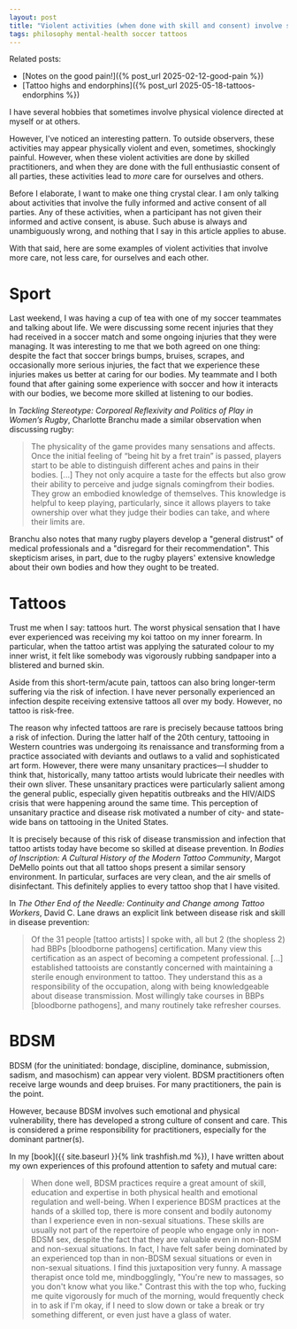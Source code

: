 ```yaml
---  
layout: post  
title: "Violent activities (when done with skill and consent) involve showing more care to ourselves and others"  
tags: philosophy mental-health soccer tattoos  
---  
```


Related posts:  
- [Notes on the good pain!]({% post_url 2025-02-12-good-pain %})  
- [Tattoo highs and endorphins]({% post_url 2025-05-18-tattoos-endorphins %})  

I have several hobbies that sometimes involve physical violence directed at myself or at others.  

However, I've noticed an interesting pattern. To outside observers, these activities may appear physically violent and even, sometimes, shockingly painful. However, when these violent activities are done by skilled practitioners, and when they are done with the full enthusiastic consent of all parties, these activities lead to *more* care for ourselves and others.  

Before I elaborate, I want to make one thing crystal clear. I am only talking about activities that involve the fully informed and active consent of all parties. Any of these activities, when a participant has not given their informed and active consent, is abuse. Such abuse is always and unambiguously wrong, and nothing that I say in this article applies to abuse.  

With that said, here are some examples of violent activities that involve more care, not less care, for ourselves and each other.  

# Sport  
Last weekend, I was having a cup of tea with one of my soccer teammates and talking about life. We were discussing some recent injuries that they had received in a soccer match and some ongoing injuries that they were managing. It was interesting to me that we both agreed on one thing: despite the fact that soccer brings bumps, bruises, scrapes, and occasionally more serious injuries, the fact that we experience these injuries makes us better at caring for our bodies. My teammate and I both found that after gaining some experience with soccer and how it interacts with our bodies, we become more skilled at listening to our bodies.  

In *Tackling Stereotype: Corporeal Reflexivity and Politics of Play in Women’s Rugby*, Charlotte Branchu made a similar observation when discussing rugby:  

> The physicality of the game provides many sensations and affects. Once the initial feeling of “being hit by a fret train” is passed, players start to be able to distinguish different aches and pains in their bodies. [...] They not only acquire a taste for the effects but also grow their ability to perceive and judge signals comingfrom their bodies. They grow an embodied knowledge of themselves. This knowledge is helpful to keep playing, particularly, since it allows players to take ownership over what they judge their bodies can take, and where their limits are.  

Branchu also notes that many rugby players develop a "general distrust" of medical professionals and a "disregard for their recommendation". This skepticism arises, in part, due to the rugby players' extensive knowledge about their own bodies and how they ought to be treated.  

# Tattoos  
Trust me when I say: tattoos hurt. The worst physical sensation that I have ever experienced was receiving my koi tattoo on my inner forearm. In particular, when the tattoo artist was applying the saturated colour to my inner wrist, it felt like somebody was vigorously rubbing sandpaper into a blistered and burned skin.  

Aside from this short-term/acute pain, tattoos can also bring longer-term suffering via the risk of infection. I have never personally experienced an infection despite receiving extensive tattoos all over my body. However, no tattoo is risk-free.  

The reason why infected tattoos are rare is precisely because tattoos bring a risk of infection. During the latter half of the 20th century, tattooing in Western countries was undergoing its renaissance and transforming from a practice associated with deviants and outlaws to a valid and sophisticated art form. However, there were many unsanitary practices—I shudder to think that, historically, many tattoo artists would lubricate their needles with their own sliver. These unsanitary practices were particularly salient among the general public, especially given hepatitis outbreaks and the HIV/AIDS crisis that were happening around the same time. This perception of unsanitary practice and disease risk motivated a number of city- and state-wide bans on tattooing in the United States.  

It is precisely because of this risk of disease transmission and infection that tattoo artists today have become so skilled at disease prevention. In *Bodies of Inscription: A Cultural History of the Modern Tattoo Community*, Margot DeMello points out that all tattoo shops present a similar sensory environment. In particular, surfaces are very clean, and the air smells of disinfectant. This definitely applies to every tattoo shop that I have visited.  

In *The Other End of the Needle: Continuity and Change among Tattoo Workers*, David C. Lane draws an explicit link between disease risk and skill in disease prevention:  

> Of the 31 people [tattoo artists] I spoke with, all but 2 (the shopless 2) had BBPs [bloodborne pathogens] certification. Many view this certification as an aspect of becoming a competent professional. [...] established tattooists are constantly concerned with maintaining a sterile enough environment to tattoo. They understand this as a responsibility of the occupation, along with being knowledgeable about disease transmission. Most willingly take courses in BBPs [bloodborne pathogens], and many routinely take refresher courses.  

# BDSM  
BDSM (for the uninitiated: bondage, discipline, dominance, submission, sadism, and masochism) can appear very violent. BDSM practitioners often receive large wounds and deep bruises. For many practitioners, the pain is the point.  

However, because BDSM involves such emotional and physical vulnerability, there has developed a strong culture of consent and care. This is considered a prime responsibility for practitioners, especially for the dominant partner(s).  

In my [book]({{ site.baseurl }}{% link trashfish.md %}), I have written about my own experiences of this profound attention to safety and mutual care:  

> When done well, BDSM practices require a great amount of skill, education and expertise in both physical health and emotional regulation and well-being. When I experience BDSM practices at the hands of a skilled top, there is more consent and bodily autonomy than I experience even in non-sexual situations. These skills are usually not part of the repertoire of people who engage only in non-BDSM sex, despite the fact that they are valuable even in non-BDSM and non-sexual situations. In fact, I have felt safer being dominated by an experienced top than in non-BDSM sexual situations or even in non-sexual situations. I find this juxtaposition very funny. A massage therapist once told me, mindbogglingly, "You're new to massages, so you don't know what you like." Contrast this with the top who, fucking me quite vigorously for much of the morning, would frequently check in to ask if I'm okay, if I need to slow down or take a break or try something different, or even just have a glass of water.  
